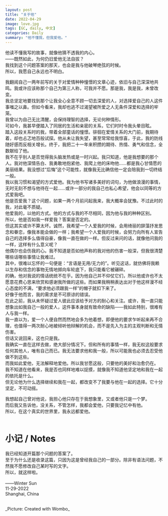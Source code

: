 ```yaml
---
layout: post
title: "关于他"
date: 2022-04-29
image: love.jpg
tags: [GC, daily, 中文]
categories: Daily
summary: "他不懂我，但我爱他。"
---
```

他读不懂我写的故事，就像他猜不透我的内心。    
——既然如此，为何仍旧爱他无法自拔？    
我找到这个问题答案的那天，也会是我与他破琴绝弦的时候。    
所以，我愿自己永远也不明白。    

我翻阅自己一两年前写的关于对爱情种种憧憬的文章心迹，依旧与自己深深地共鸣。我或许应该称那个自己为第三人称，可我并不愿。那是我，我是我，未曾改变。    
我总坚定地要找到那个让我全心全意不顾一切去深爱的人，对选择爱自己的人这件事嗤之以鼻。但如今看来，我却也逃不过渴望被所爱之人无条件深爱和选择的牢笼。    
我曾以为自己无比清醒，会保持理智的选择，无论何种情形。    
可如今，我甚早便踏入了同居的生活和亲密的关系，它们时时令我头晕目眩。    
踏入这段关系时的我，带着全部童话的憧憬。徘徊在爱情关系的大门前，我期待着，却也忐忑地百般试探。他从未让我失望，甚至常常给我惊喜，于此，我的防线随好感而反相关增长。终于，我把二十一年来积攒的期待、热情、勇气和信念，全数献给了他。    
我不在乎别人是否觉得我头脑发热或是一时兴起。我只知道，他是我想要的那个人。我对他深情告白、我勇敢地抱紧他、我爬上他的床吻他……都是我心甘情愿的美丽结果。我没想过“后悔”这个可能性，就像我无比确信他一定会陪我到一切终结一般。    
我以我习惯和渴望的方式爱他。我为他书写诸多美好的词句，为他做浪漫的事情，无时无刻不想与他待在一起……或许一部分的我自己也私心希望，他会以同等的方式爱我吧。    
他是否爱我？这个问题，如果一两个月前问起我来，我大概率会犹豫。不过此时的我，对此毫不质疑。    
他爱我的，以他的方式。他的方式与我的不尽相同，因为他与我的种种区别。    
所以，他是否如我一样爱我？答案是否定的。    
但这其实或许不算太坏。诚然，我希望一个人爱我的时候，会用绮丽的辞藻抒发思念和眷恋，像我本能会做的一样；我希望一个人爱我的时候，会努力向所有人宣告自己的选择多么值得自豪，像我一直在做的一样。但反过来问的话，就像他问我的一样，这样有什么意义呢？    
他偶尔也会伤我的心。我不知道是否如他声称的我对他的伤害一般深，但我很清楚哪些话哪些事情让我难过。    
其中，很难以忘怀的一句便是：“言语是无用/无力的”。听见这话，就仿佛将我赖以生存和信念的事物无情地掷向车轮底下，我只能看它被碾碎。    
的确，他对我说的情话统统不在乎。因为他自己并不仰仗它们，所以他或许也不太愿意花费心思来欣赏和感谢我所做的这些。而如果我稍稍表达出对于他这样漫不经心态度的不满，“要求他必须跟我一样”的帽子就扣下来了。    
好像于他而言，我的需求是不可原谅的错误。    
在此之前，我从未怀疑过爱人彼此应该给予对方的耐心和关注。或许，我一直只能想象出如我自己一般的爱人，这件事本身就有致命的缺陷——我如此特别，很难有人与我一样。    
我一直以为，爱一个人便自然而然地会多为他着想，即便他的要求乍听起来再不合理，也值得一两次耐心地被倾听他辩解的机会，而不是先入为主的主观判断和无情伤害。    
但话又说回来，这也只是我。    
我确实一直在这样去做，绝大部分情况下。但和所有的事情一样，我无权这般要求任何其他人，唯有自己而已。我无法要求他和我一般，所以可能我也必须去忍受他做不到这些。    
而我如此爱他，无法解释地爱他。所以我甘愿这般，只要他的美好和治愈仍在。    
我不知道在他看来，我是否也同样地难以捉摸，就像我不知道他坚定地和我在一起的依托是什么。    
但无论他为什么选择继续和我在一起，都改变不了我要与他在一起的选择。它十分坚定，不可动摇。    

我想起自己曾对他说，我担心他只存在于我想象里，又或者他只是一个梦。    
而后我又告诉他，没关系，不管怎样，我都会爱他，只要我记忆中有他。    
所以，在这个真实的世界里，我永远都爱他。    
<br/>
# 小记 / Notes
我已经知道开篇那个问题的答案了。    
至于为什么还是收录这篇，只因为这是曾经我自己的一部分。除非有语法问题，不然我不愿修改自己某时写的文字。    
所以，就这样啦。    
<br/>
——Winter Sun    
11-29-2022    
Shanghai, China

<br/>
_Picture: Created with Wombo_
